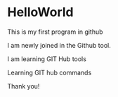 # HelloWorld
This is my  first program in github

I am newly joined in the Github tool.

I am learning GIT Hub tools

Learning GIT hub commands

Thank you!
